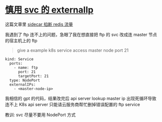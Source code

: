 # [慎用 svc 的 externalIp](/2023/06/kubernetes_svc_node_port_external_ip.md)

这篇文章里 [sidecar 掐断 redis 流量](/2023/06/istio_sidecar_block_redis_ftp_traffic.md)

我遇到了 ftp 连不上的问题，急眼了我在想直接把 ftp 的 svc 改成连 master 节点的宿主机上的 ftp

> give a example k8s service access master node port 21

```
kind: Service
  ports:
    - name: ftp
      port: 21
      targetPort: 21
  type: NodePort
  externalIPs:
    - <master-node-ip>
```

我相信的 gpt 的代码，结果改完后 api server lookup master ip 出现死循环导致连不上 K8s api server 只能请云服务商帮忙删掉错误配置的 ftp service

教训: svc 尽量不要用 NodePort 方式
